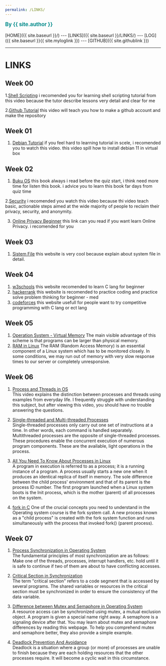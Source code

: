 ```yaml
---
permalink: /LINKS/
---
```

<span style="color:#008B8B; font-weight:bold; font-size:larger;">By {{ site.author }}</span>
<br><br>
[HOME]({{ site.baseurl }}/) ---
[LINKS]({{ site.baseurl }}/LINKS/) ---
[LOG]({{ site.baseurl }}{{ site.myloglink }}) ---
[GITHUB]({{ site.githublink }})
<br>
<hr>

# LINKS

## Week 00
1.[Shell Scripting](https://www.youtube.com/watch?v=GtovwKDemnI)
i recomended you for learning shell scripting tutorial from this video because the tutor describe lessons very detail and clear for me

2.[Github Tutorial](https://www.youtube.com/watch?v=u-_uGO95xco)
this video will teach you how to make a github account and make the repository 

## Week 01
1. [Debian Tutorial](https://www.youtube.com/watch?v=Bz6ObNexd5Q)
if you feel hard to learning tutorial in scele, i recomended you to watch this video. this video spill how to install debian 11 in virtual box

## Week 02 
1. [Buku OS](https://www.os-book.com/OS10/)
this book always i read before the quiz start, i think need more time for listen this book. i advice you to learn this book far days from quiz time

2.[Security](https://www.youtube.com/watch?v=u8_9AQYLSbo&feature=youtu.be)
i recomended you watch this video because thi video teach basic, actionable steps aimed at the wide majority of people to reclaim their privacy, security, and anonymity. 

3. [Online Privacy Beginner](https://www.freecodecamp.org/news/the-beginners-guide-to-online-privacy-7149b33c4a3e/)
this link can you read if you want learn Online Privacy. i recomended for you 

## Week 03
1. [Sistem File](https://www.geeksforgeeks.org/file-systems-in-operating-system/)
this website is very cool because explain about system file in detail.

## Week 04
1. [w3schools](https://www.w3schools.com/) 
this website recomended to learn C lang for beginner 
2. [hackerrank](https://www.hackerrank.com/)
this website is recomended to practice coding and practice solve problem thinking for beginner - med
3. [codeforces](https://codeforces.com/)
this website usefull for people want to try competitive programming with C lang or ect lang

## Week 05
1. [Operation System - Virtual Memory](https://www.tutorialspoint.com/operating_system/os_virtual_memory.htm) 
The main visible advantage of this scheme is that programs can be larger than physical memory.
2. [RAM in Linux](https://www.javatpoint.com/how-to-check-ram-in-linux)
The RAM (Random Access Memory) is an essential component of a Linux system which has to be monitored closely. In some conditions, we may run out of memory with very slow response times to our server or completely unresponsive.

## Week 06
1. [Process and Threads in OS](https://www.youtube.com/watch?v=ITc09gOrqZk)<br>
This video explains the distinction between processes and threads using examples from everyday life. I frequently struggle with understanding this subject, but after viewing this video, you should have no trouble answering the questions.

2. [Single-threaded and Multi-threaded Processes](https://www.tutorialspoint.com/single-threaded-and-multi-threaded-processes)<br>
Single-threaded processes only carry out one set of instructions at a time. In other words, each command is handled separately. Multithreaded processes are the opposite of single-threaded processes. These procedures enable the concurrent execution of numerous program components. These are the available, light operations in the process.

3. [All You Need To Know About Processes in Linux](https://www.tecmint.com/linux-process-management/)<br>
A program in execution is referred to as a process; it is a running instance of a program. A process usually starts a new one when it produces an identical replica of itself in memory. The sole difference between the child process' environment and that of its parent is the process ID number. The first program launched when a Linux system boots is the Init process, which is the mother (parent) of all processes on the system.

4. [fork in C](https://www.geeksforgeeks.org/fork-system-call/)
One of the crucial concepts you need to understand in the Operating system course is the fork system call. A new process known as a "child process" is created with the fork system function and runs simultaneously with the process that invoked fork() (parent process).

## Week 07

1. [Process Synchronization in Operating System](https://my.eng.utah.edu/~cs5460/slides/Lecture07.pdf)<br>
The fundamental principles of most synchronization are as follows: Make one of the threads, processes, interrupt handlers, etc. hold until it is safe to continue if two of them are about to have conflicting accesses.

2. [Critical Section in Synchronization](https://www.geeksforgeeks.org/g-fact-70/)<br>
The term "critical section" refers to a code segment that is accessed by several programs. The shared variables or resources in the critical section must be synchronized in order to ensure the consistency of the data variable.

3. [Difference between Mutex and Semaphore in Operating System](https://afteracademy.com/blog/difference-between-mutex-and-semaphore-in-operating-system)<br>
A resource access can be synchronized using mutex, a mutual exclusion object. A program is given a special name right away. A semaphore is a signaling device after that. You may learn about mutex and semaphore differences by reading this webpage. To help you comprehend mutex and semaphore better, they also provide a simple example.

4. [Deadlock Prevention And Avoidance](https://www.geeksforgeeks.org/deadlock-prevention/)<br>
Deadlock is a situation where a group (or more) of processes are unable to finish because they are each holding resources that the other processes require. It will become a cyclic wait in this circumstance.
